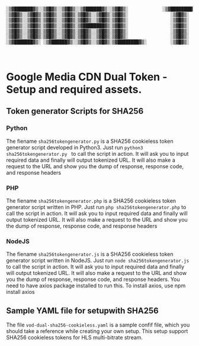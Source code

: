 ```sh
░▒▓███████▓▒░░▒▓█▓▒░░▒▓█▓▒░░▒▓██████▓▒░░▒▓█▓▒░             ░▒▓████████▓▒░▒▓██████▓▒░░▒▓█▓▒░░▒▓█▓▒░▒▓████████▓▒░▒▓███████▓▒░  
░▒▓█▓▒░░▒▓█▓▒░▒▓█▓▒░░▒▓█▓▒░▒▓█▓▒░░▒▓█▓▒░▒▓█▓▒░                ░▒▓█▓▒░  ░▒▓█▓▒░░▒▓█▓▒░▒▓█▓▒░░▒▓█▓▒░▒▓█▓▒░      ░▒▓█▓▒░░▒▓█▓▒░ 
░▒▓█▓▒░░▒▓█▓▒░▒▓█▓▒░░▒▓█▓▒░▒▓█▓▒░░▒▓█▓▒░▒▓█▓▒░                ░▒▓█▓▒░  ░▒▓█▓▒░░▒▓█▓▒░▒▓█▓▒░░▒▓█▓▒░▒▓█▓▒░      ░▒▓█▓▒░░▒▓█▓▒░ 
░▒▓█▓▒░░▒▓█▓▒░▒▓█▓▒░░▒▓█▓▒░▒▓████████▓▒░▒▓█▓▒░                ░▒▓█▓▒░  ░▒▓█▓▒░░▒▓█▓▒░▒▓███████▓▒░░▒▓██████▓▒░ ░▒▓█▓▒░░▒▓█▓▒░ 
░▒▓█▓▒░░▒▓█▓▒░▒▓█▓▒░░▒▓█▓▒░▒▓█▓▒░░▒▓█▓▒░▒▓█▓▒░                ░▒▓█▓▒░  ░▒▓█▓▒░░▒▓█▓▒░▒▓█▓▒░░▒▓█▓▒░▒▓█▓▒░      ░▒▓█▓▒░░▒▓█▓▒░ 
░▒▓█▓▒░░▒▓█▓▒░▒▓█▓▒░░▒▓█▓▒░▒▓█▓▒░░▒▓█▓▒░▒▓█▓▒░                ░▒▓█▓▒░  ░▒▓█▓▒░░▒▓█▓▒░▒▓█▓▒░░▒▓█▓▒░▒▓█▓▒░      ░▒▓█▓▒░░▒▓█▓▒░ 
░▒▓███████▓▒░ ░▒▓██████▓▒░░▒▓█▓▒░░▒▓█▓▒░▒▓████████▓▒░         ░▒▓█▓▒░   ░▒▓██████▓▒░░▒▓█▓▒░░▒▓█▓▒░▒▓████████▓▒░▒▓█▓▒░░▒▓█▓▒░ 
                                                                                                                             
      
```
# Google Media CDN Dual Token - Setup and required assets.

## Token generator Scripts for SHA256
### Python
The fiename `sha256tokengenerator.py` is a SHA256 cookieless token generator script developed in Python3. Just run `python3 sha256tokengenerator.py ` to call the script in action. It will ask you to input required data and finally will output tokenized URL. It will also make a request to the URL and show you the dump of response, response code, and response headers

### PHP
The fiename `sha256tokengenerator.php` is a SHA256 cookieless token generator script written in PHP. Just run `php sha256tokengenerator.php` to call the script in action. It will ask you to input required data and finally will output tokenized URL. It will also make a request to the URL and show you the dump of response, response code, and response headers

### NodeJS
The fiename `sha256tokengenerator.js` is a SHA256 cookieless token generator script written in NodeJS. Just run `node sha256tokengenerator.js` to call the script in action. It will ask you to input required data and finally will output tokenized URL. It will also make a request to the URL and show you the dump of response, response code, and response headers. You need to have axios package installed to run this. To install axios, use npm install axios

## Sample YAML file for setupwith SHA256
The file `vod-dual-sha256-cookieless.yaml` is a sample confif file, which you should take a reference while creating your own setup. This setup support SHA256 cookieless tokens for HLS multi-bitrate stream.
